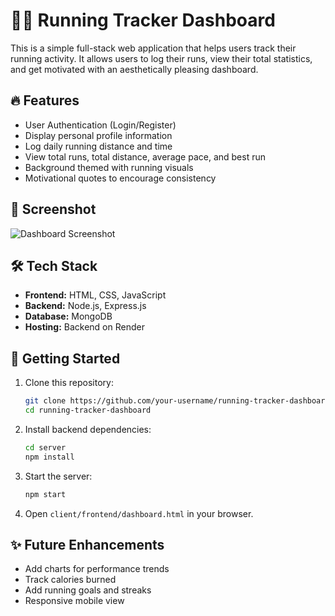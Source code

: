 # 🏃‍♂️ Running Tracker Dashboard

This is a simple full-stack web application that helps users track their running activity. It allows users to log their runs, view their total statistics, and get motivated with an aesthetically pleasing dashboard.

## 🔥 Features

- User Authentication (Login/Register)
- Display personal profile information
- Log daily running distance and time
- View total runs, total distance, average pace, and best run
- Background themed with running visuals
- Motivational quotes to encourage consistency

## 📸 Screenshot

![Dashboard Screenshot](./Screenshot%202025-06-12%20170558.png)

## 🛠️ Tech Stack

- **Frontend:** HTML, CSS, JavaScript
- **Backend:** Node.js, Express.js
- **Database:** MongoDB
- **Hosting:** Backend on Render

## 🚀 Getting Started

1. Clone this repository:
   ```bash
   git clone https://github.com/your-username/running-tracker-dashboard.git
   cd running-tracker-dashboard
   ```

2. Install backend dependencies:
   ```bash
   cd server
   npm install
   ```

3. Start the server:
   ```bash
   npm start
   ```

4. Open `client/frontend/dashboard.html` in your browser.


## ✨ Future Enhancements

- Add charts for performance trends
- Track calories burned
- Add running goals and streaks
- Responsive mobile view
